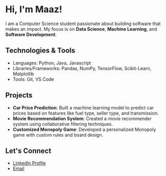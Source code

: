 # Hi, I'm Maaz!

I am a Computer Science student passionate about building software that makes an impact. My focus is on **Data Science**, **Machine Learning**, and **Software Development**.

## Technologies & Tools
- Languages: Python, Java, Javascript
- Libraries/Frameworks: Pandas, NumPy, TensorFlow,  Scikit-Learn, Matplotlib
- Tools: Git, VS Code

## Projects
- **Car Price Prediction**: Built a machine learning model to predict car prices based on features like fuel type, seller type, and transmission.
- **Movie Recommendation System**: Created a movie recommender system using collaborative filtering techniques.
- **Customized Monopoly Game**: Developed a personalized Monopoly game with custom rules and board design.

## Let's Connect
- [LinkedIn Profile](https://www.linkedin.com/in/muhammad-maaz-811771247/)
- [Email](mailto:mmaaz@upei.ca)



